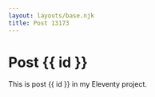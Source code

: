 ```yaml
---
layout: layouts/base.njk
title: Post 13173
---
```


# Post {{ id }}

This is post {{ id }} in my Eleventy project.

